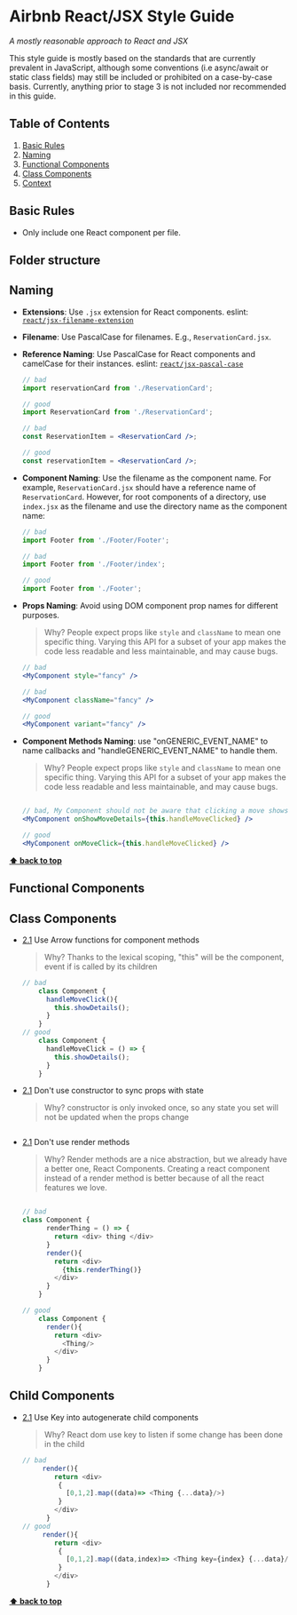 # Airbnb React/JSX Style Guide

*A mostly reasonable approach to React and JSX*

This style guide is mostly based on the standards that are currently prevalent in JavaScript, although some conventions (i.e async/await or static class fields) may still be included or prohibited on a case-by-case basis. Currently, anything prior to stage 3 is not included nor recommended in this guide.

## Table of Contents

  1. [Basic Rules](#basic-rules)
  1. [Naming](#naming)
  1. [Functional Components](#Functional-Components)
  1. [Class Components](#class-Components)
  1. [Context](#context)

## Basic Rules

  - Only include one React component per file.
## Folder structure
## Naming

  - **Extensions**: Use `.jsx` extension for React components. eslint: [`react/jsx-filename-extension`](https://github.com/yannickcr/eslint-plugin-react/blob/master/docs/rules/jsx-filename-extension.md)
  - **Filename**: Use PascalCase for filenames. E.g., `ReservationCard.jsx`.
  - **Reference Naming**: Use PascalCase for React components and camelCase for their instances. eslint: [`react/jsx-pascal-case`](https://github.com/yannickcr/eslint-plugin-react/blob/master/docs/rules/jsx-pascal-case.md)

    ```jsx
    // bad
    import reservationCard from './ReservationCard';

    // good
    import ReservationCard from './ReservationCard';

    // bad
    const ReservationItem = <ReservationCard />;

    // good
    const reservationItem = <ReservationCard />;
    ```

  - **Component Naming**: Use the filename as the component name. For example, `ReservationCard.jsx` should have a reference name of `ReservationCard`. However, for root components of a directory, use `index.jsx` as the filename and use the directory name as the component name:

    ```jsx
    // bad
    import Footer from './Footer/Footer';

    // bad
    import Footer from './Footer/index';

    // good
    import Footer from './Footer';
    ```

  - **Props Naming**: Avoid using DOM component prop names for different purposes.

    > Why? People expect props like `style` and `className` to mean one specific thing. Varying this API for a subset of your app makes the code less readable and less maintainable, and may cause bugs.

    ```jsx
    // bad
    <MyComponent style="fancy" />

    // bad
    <MyComponent className="fancy" />

    // good
    <MyComponent variant="fancy" />
    ```

  - **Component Methods Naming**: use "onGENERIC_EVENT_NAME" to name callbacks and "handleGENERIC_EVENT_NAME" to handle them.

    > Why? People expect props like `style` and `className` to mean one specific thing. Varying this API for a subset of your app makes the code less readable and less maintainable, and may cause bugs.

    ```jsx

    // bad, My Component should not be aware that clicking a move shows the move details
    <MyComponent onShowMoveDetails={this.handleMoveClicked} />

    // good
    <MyComponent onMoveClick={this.handleMoveClicked} />
    ```


**[⬆ back to top](#table-of-contents)**

## Functional Components

## Class Components
- [2.1](#types) Use Arrow functions for component methods

  >Why? Thanks to the lexical scoping, "this" will be the component, event if is called by its children

    ```typescript
    // bad
        class Component {
          handleMoveClick(){
            this.showDetails();
          }
        }
    // good
        class Component {
          handleMoveClick = () => {
            this.showDetails();
          }
        }

    ```

- [2.1](#types) Don't use constructor to sync props with state

  > Why? constructor is only invoked once, so any state you set will not be updated when the props change

    ```typescript

    ```

- [2.1](#types) Don't use render methods

  > Why? Render methods are a nice abstraction, but we already have a better one, React Components. Creating a react component instead of a render method is better because of all the react features we love.

    ```typescript

    // bad
    class Component {
          renderThing = () => {
            return <div> thing </div>
          }
          render(){
            return <div>
              {this.renderThing()}
            </div>
          }
        }

    // good
        class Component {
          render(){
            return <div>
              <Thing/>
            </div>
          }
        }
    ```
## Child Components
- [2.1](#types) Use Key into autogenerate child components

  >Why? React dom use key to listen if some change has been done in the child

    ```typescript
    // bad
         render(){
            return <div>
             {
               [0,1,2].map((data)=> <Thing {...data}/>)
             }
            </div>
          }
    // good
         render(){
            return <div>
             {
               [0,1,2].map((data,index)=> <Thing key={index} {...data}/>)
             }
            </div>
          }


**[⬆ back to top](#table-of-contents)**
